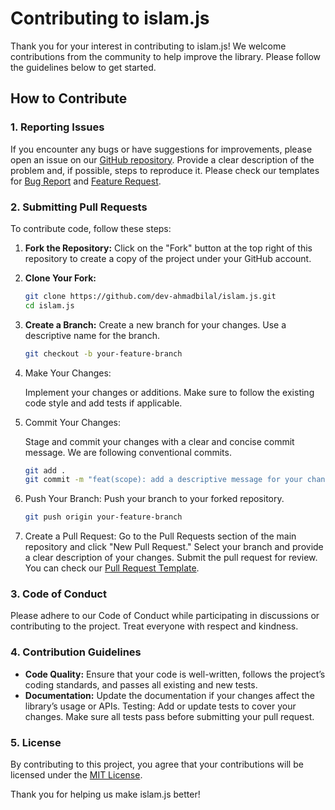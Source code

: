 # Contributing to islam.js

Thank you for your interest in contributing to islam.js! We welcome contributions from the community to help improve the library. Please follow the guidelines below to get started.

## How to Contribute

### 1. Reporting Issues

If you encounter any bugs or have suggestions for improvements, please open an issue on our [GitHub repository](https://github.com/dev-ahmadbilal/islam.js/issues). Provide a clear description of the problem and, if possible, steps to reproduce it. Please check our templates for [Bug Report](./.github/ISSUE_TEMPLATE/bug_report.md) and [Feature Request](./.github/ISSUE_TEMPLATE/feature_request.md).

### 2. Submitting Pull Requests

To contribute code, follow these steps:

1. **Fork the Repository:**
   Click on the "Fork" button at the top right of this repository to create a copy of the project under your GitHub account.

2. **Clone Your Fork:**
   ```bash
   git clone https://github.com/dev-ahmadbilal/islam.js.git
   cd islam.js
   ```

3. **Create a Branch:**
   Create a new branch for your changes. Use a descriptive name for the branch.
   ```bash
   git checkout -b your-feature-branch
   ```

4. Make Your Changes:

   Implement your changes or additions. Make sure to follow the existing code style and add tests if applicable.
   
5. Commit Your Changes:

   Stage and commit your changes with a clear and concise commit message. We are following conventional commits. 
   ```bash
   git add .
   git commit -m "feat(scope): add a descriptive message for your changes"
   ```

6. Push Your Branch:
   Push your branch to your forked repository.
   ```bash
   git push origin your-feature-branch
   ```

7. Create a Pull Request:
   Go to the Pull Requests section of the main repository and click "New Pull Request." Select your branch and provide a clear description of your changes. Submit the pull request for review. You can check our [Pull Request Template](./.github/PULL_REQUEST_TEMPLATE.md).

### 3. Code of Conduct
   Please adhere to our Code of Conduct while participating in discussions or contributing to the project. Treat everyone with respect and kindness.

### 4. Contribution Guidelines
   - **Code Quality:** Ensure that your code is well-written, follows the project’s coding standards, and passes all existing and new tests.
   - **Documentation:** Update the documentation if your changes affect the library’s usage or APIs.
   Testing: Add or update tests to cover your changes. Make sure all tests pass before submitting your pull request.
### 5. License
By contributing to this project, you agree that your contributions will be licensed under the [MIT License](LICENSE).

Thank you for helping us make islam.js better!

